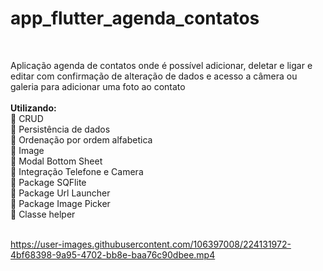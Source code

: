 # app_flutter_agenda_contatos
<br>

Aplicação agenda de contatos onde é possível adicionar, deletar e ligar e editar com confirmação de alteração de dados e 
acesso a câmera ou galeria para adicionar uma foto ao contato 
<br><br>
<b>Utilizando: </b><br>
:white_square_button: CRUD <br>
:white_square_button: Persistência de dados <br>
:white_square_button: Ordenação por ordem alfabetica <br>
:white_square_button: Image <br>
:white_square_button: Modal Bottom Sheet <br>
:white_square_button: Integração Telefone e Camera <br>
:white_square_button: Package SQFlite <br>
:white_square_button: Package Url Launcher <br>
:white_square_button: Package  Image Picker <br>
:white_square_button: Classe helper <br><br>


https://user-images.githubusercontent.com/106397008/224131972-4bf68398-9a95-4702-bb8e-baa76c90dbee.mp4

